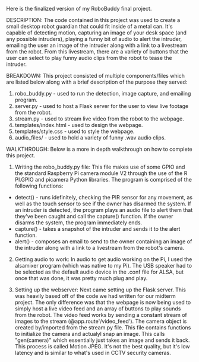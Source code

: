 Here is the finalized version of my RoboBuddy final project.

DESCRIPTION: The code contained in this project was used to create a small desktop robot guardian that could fit inside of a metal can. It's capable of detecting motion, capturing an image of your desk space (and any possible intruders), playing a funny bit of audio to alert the intruder, emailing the user an image of the intruder along with a link to a livestream from the robot. From this livestream, there are a variety of buttons that the user can select to play funny audio clips from the robot to tease the intruder.

BREAKDOWN: This project consisted of multiple components/files which are listed below along with a brief description of the purpose they served:

  1. robo_buddy.py - used to run the detection, image capture, and emailing program.
  2. server.py - used to host a Flask server for the user to view live footage from the robot.
  3. stream.py - used to stream live video from the robot to the webpage.
  4. templates/index.html - used to design the webpage.
  5. templates/style.css - used to style the webpage.
  6. audio_files/ - used to hold a variety of funny .wav audio clips.

WALKTHROUGH: Below is a more in depth walkthrough on how to complete this project.

1. Writing the robo_buddy.py file:
  This file makes use of some GPIO and the standard Raspberry Pi camera module V2 through the use of the R PI.GPIO and picamera Python libraries. The program is comprised of the following functions:

  - detect() - runs idefinitely, checking the PIR sensor for any movement, as well as the touch sensor to see if the owner has disarmed the system. If an intruder is detected, the program plays an audio file to alert them that they've been caught and call the capture() function. If the owner disarms the system, the program immediately ends.
  - capture() - takes a snapshot of the intruder and sends it to the alert function.
  - alert() - composes an email to send to the owner containing an image of the intruder along with a link to a livestream from the robot's camera.
  
2. Getting audio to work:
  In audio to get audio working on the Pi, I used the alsamixer program (which was native to my Pi). The USB speaker had to be selected as the default audio device in the .conf file for ALSA, but once that was done, it was pretty much plug and play.

3. Setting up the webserver:
  Next came setting up the Flask server. This was heavily based off of the code we had written for our midterm project. The only difference was that the webpage is now being used to simply host a live video feed and an array of buttons to play sounds from the robot. The video feed works by sending a constant stream of images to the stream (@app.route'/video_feed'). The camera object is created by/imported from the stream.py file. This file contains functions to initialize the camera and actualyl snap an image. This calls "gen(camera)" which essentially just takes an image and sends it back. This process is called Motion JPEG. It's not the best quality, but it's low latency and is similar to what's used in CCTV security cameras.

